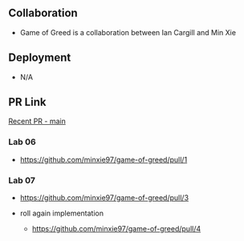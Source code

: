 ## Collaboration

* Game of Greed is a collaboration between Ian Cargill and Min Xie

## Deployment

* N/A

## PR Link

[Recent PR - main ](https://github.com/minxie97/game-of-greed/pull/6)

### Lab 06

* https://github.com/minxie97/game-of-greed/pull/1

### Lab 07

* https://github.com/minxie97/game-of-greed/pull/3

* roll again implementation
  * https://github.com/minxie97/game-of-greed/pull/4
